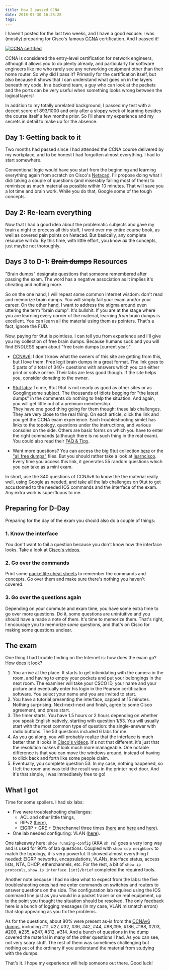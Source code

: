 ```yaml
---
title: How I passed CCNA
date: 2018-07-30 16:28:28
tags:
---
```


I haven't posted for the last two weeks, and I have a good excuse: I was (mostly) preparing for Cisco's famous [CCNA](https://en.wikipedia.org/wiki/CCNA) certification. And I passed it!

[![CCNA certified](/images/430-preparing-for-ccna/ccna.png)](https://www.youracclaim.com/badges/d0483c2b-984b-4b15-971d-6585bc2c447c)

CCNA is considered the entry-level certification for network engineers, although it allows you to do plenty already, and particularly for software engineers like me who rarely see any networking equipment other than their home router. So why did I pass it? Primarily for the certification itself, but also because it shows that I can understand what goes on in the layers beneath my code. In a backend team, a guy who can look at the packets and the ports can be very useful when something looks wrong between the logical layers!

In addition to my totally unrelated background, I passed my test with a decent score of 893/1000 and only after a sloppy week of learning besides the course itself a few months prior. So I'll share my experience and my secrets in detail to make up for the absence.

## Day 1: Getting back to it

Two months had passed since I had attended the CCNA course delivered by my workplace, and to be honest I had forgotten almost everything. I had to start somewhere.

Conventional logic would have you start from the beginning and learning everything again from scratch on Cisco's [Netacad](https://www.netacad.com/). I'll propose doing what I did: taking a couple of questions (and miserably failing most of them) to reminisce as much material as possible within 10 minutes. That will save you a lot time and brain work. While you do that, Google some of the tough concepts.

## Day 2: Re-learn everything

Now that I had a good idea about the problematic subjects and gave my brain a night to process all this stuff, I went over my entire course book, as well as covered pain points on Netacad. But basically, any complete resource will do. By this time, with little effort, you know *all* the concepts, just maybe not thoroughly.

## Days 3 to D-1: ~~Brain dumps~~ Resources

"Brain dumps" designate questions that someone remembered after passing the exam. The word has a negative association as it implies it's cheating and nothing more.

So on the one hand, I will repeat some common Internet wisdom: don't read and memorize brain dumps. You will simply fail your exam and/or your career. On the other hand, I want to address the stigma around even uttering the term "brain dump". It's bullshit. If you are at the stage where you are learning every corner of the material, learning *from* brain dumps is excellent. You can learn all the material using them as pointers. That's a fact, ignore the FUD.

Now, paying for 9tut is pointless. I can tell you from experience and I'll give you my collection of free brain dumps. Because humans suck and you will find ENDLESS spam about "free brain dumps [current year]".

- [CCNAv6](https://ccnav6.com/cisco-ccna-v3-0-200-125-study-guide-exam-dumps-vcepdf-latest.html): I don't know what the owners of this site are getting from this, but I love them. Free legit brain dumps in a great format. The link goes to 5 parts of a total of 340+ questions with answers which you can either print or solve online. Their labs are less good though. If the site helps you, consider donating to the owner.

- [9tut labs](http://www.9tut.com/category/ccna-lab-challenges): To me, 9tut 9tut is not nearly as good as other sites or as Googlingsome subject. The thousands of idiots begging for "the latest dumps" in the comments do nothing to help the situation. And again, you will get little out of a premium membership.  
They have one good thing going for them though: these lab challenges. They are very close to the real thing. On each article, click the link and you get the CCNA exam experience. Each troubleshooting simlet has links to the topology, questions under the instructions, and various consoles on the side. Others are basic forms on which you have to enter the right commands (although there is no such thing in the real exam). You could also read their [FAQ & Tips](http://www.9tut.com/ccna-faqs-a-tips).

- Want more questions? You can access the big 9tut collection [here](http://www.9tut.com/ccna-questions-and-answers) or the ["all free dumps"](https://www.allfreedumps.com/200-125-dumps.html) files. But you should rather take a look at [learncisco](https://www.learncisco.net/test-ccna.php?exam=200-125). Every time you access this link, it generates 55 random questions which you can take as a mini exam.

In short, use the 340 questions of CCNAv6 to know the the material really well, using Google as needed, and take all the lab challenges on 9tut to get accustomed to the needed IOS commands and the interface of the exam. Any extra work is superfluous to me.

## Preparing for D-Day

Preparing for the day of the exam you should also do a couple of things:

### 1. Know the interface

You don't want to fail a question because you don't know how the interface looks. Take a look at [Cisco's videos](www.cisco.com/web/learning/wwtraining/certprog/training/cert_exam_tutorial.html).

### 2. Go over the commands

Print some [packetlife cheat sheets](http://packetlife.net/library/cheat-sheets/) to remember the commands and concepts. Go over them and make sure there's nothing you haven't covered.

### 3. Go over the questions again

Depending on your commute and exam time, you have some extra time to go over more questions. Do it, some questions are unintuitive and you should have a made a note of them. It's time to memorize them. That's right, I encourage you to memorize *some* questions, and that's on Cisco for making some questions unclear.

## The exam

One thing I had trouble finding on the Internet is: how does the exam go? How does it look?

1. You arrive at the place. It starts to get intimidating with the camera in the room, and having to empty your pockets and put your belongings in the next room. The examiner will take your CSCO ID, your name and your picture and eventually enter his login in the Pearson certification software. You select your name and you are invited to start.
2. You have a tutorial presenting the interface, capped at 15 minutes. Nothing surprising. Next-next-next and finish, agree to some Cisco agreement, and press start.
3. The timer starts. You have 1.5 hours or 2 hours depending on whether you speak English natively, starting with question 1/53. You will usually start with the most common type of question: the single-answer with radio buttons. The 53 questions included 6 labs for me.
4. As you go along, you will probably realize that the interface is much better than it looks in [Cisco's videos](www.cisco.com/web/learning/wwtraining/certprog/training/cert_exam_tutorial.html). It's not that different, it's just that the resolution makes it look much more manageable. One notable difference is that you can move the windows around, instead of having to click back and forth like some people claim.
5. Eventually, you complete question 53. In my case, nothing happened, so I left the room and was told the result was in the printer next door. And it's that simple, I was immediately free to go!

## What I got

Time for some spoilers. I had six labs:

- Five were troubleshooting challenges: 
    - ACL and other little things, 
    - RIPv2 ([here](http://www.9tut.com/ripv2-troubleshooting-sim#more-2853)), 
    - EIGRP + GRE + Etherchannel three times ([here](http://www.9tut.com/eigrp-gre-troubleshooting-sim) and [here](http://www.9tut.com/gre-multilink-sim#more-3634) and [here](http://www.9tut.com/ripv2-troubleshooting-sim#more-2853)).
-  One lab needed configuring: VLAN ([here](http://www.9tut.com/vlan-troubleshooting-sim)).

One takeaway here: `show running-config` (AKA `sh ru`) goes a very long way and is used for 90% of lab questions. Coupled with `show cdp neighbors` to match the topology, it is very powerful. It showed almost everything I needed: EIGRP networks, encapsulations, VLANs, interface status, access lists, NTA, DHCP, etherchannels, etc. For the rest, a bit of `show ip protocols`, `show ip interface [int]/brief` completed the required tools.

Another note because I had no idea what to expect from the labs: the five troubleshooting ones had me enter commands on switches and routers to answer questions on the side. The configuration lab required using the IOS command line just as you would in a packet tracer or on real equipment, up to the point you thought the situation should be resolved. The only feedback here is a bunch of logging messages (in my case, VLAN mismatch errors) that stop appearing as you fix the problems.

As for the questions, about 80% were present as-is from the [CCNAv6 dumps](https://ccnav6.com/new-cisco-ccna-200-125-exam-dumps-latest-version-2018-free.html), including #11, #27, #32, #36, #42, #44, #88,#95, #186, #188, #203, #209, #235, #247, #312, #314. And a bunch of questions in the dump covered the material in many of the other questions I had. As you can see, not very scary stuff. The rest of them was sometimes challenging but nothing out of the ordinary if you understand the material from studying with the dumps.

That's it. I hope my experience will help someone out there. Good luck!